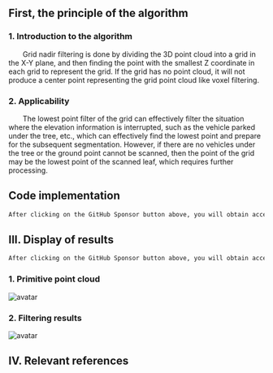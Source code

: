 ##  First, the principle of the algorithm 

###  1. Introduction to the algorithm 

  Grid nadir filtering is done by dividing the 3D point cloud into a grid in the X-Y plane, and then finding the point with the smallest Z coordinate in each grid to represent the grid. If the grid has no point cloud, it will not produce a center point representing the grid point cloud like voxel filtering. 

###  2. Applicability 

  The lowest point filter of the grid can effectively filter the situation where the elevation information is interrupted, such as the vehicle parked under the tree, etc., which can effectively find the lowest point and prepare for the subsequent segmentation. However, if there are no vehicles under the tree or the ground point cannot be scanned, then the point of the grid may be the lowest point of the scanned leaf, which requires further processing. 

##  Code implementation 

 ```python  
After clicking on the GitHub Sponsor button above, you will obtain access permissions to my private code repository ( https://github.com/slowlon/my_code_bar ) to view this blog code. By searching the code number of this blog, you can find the code you need, code number is: 2024020309574596688
 ```  
##  III. Display of results 

 ```python  
After clicking on the GitHub Sponsor button above, you will obtain access permissions to my private code repository ( https://github.com/slowlon/my_code_bar ) to view this blog code. By searching the code number of this blog, you can find the code you need, code number is: 2024020309574596688
 ```  
###  1. Primitive point cloud 

![avatar]( 0a791eaa6b8b4e79af56908c61ce0bdc.png) 

###  2. Filtering results 

![avatar]( 55c82eb8897d41c5a9fa443828a9ef92.png) 

##  IV. Relevant references 

